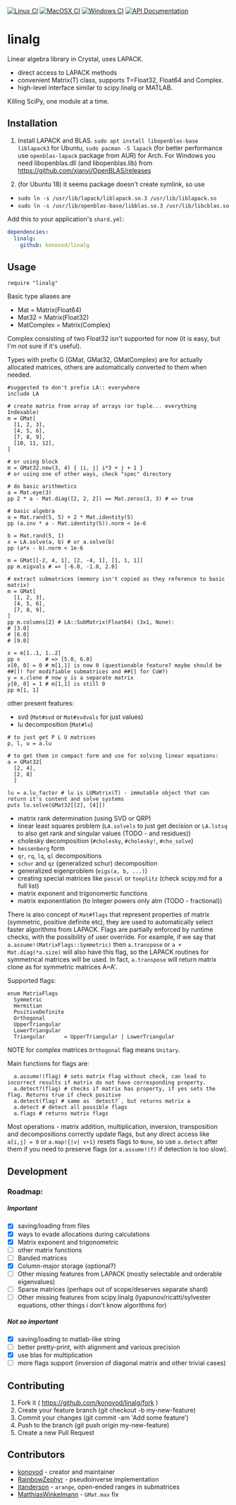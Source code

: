 [![Linux CI](https://github.com/konovod/linalg/actions/workflows/linux.yml/badge.svg)](https://github.com/konovod/linalg/actions/workflows/linux.yml)
[![MacOSX CI](https://github.com/konovod/linalg/actions/workflows/macos.yml/badge.svg)](https://github.com/konovod/linalg/actions/workflows/macos.yml)
[![Windows CI](https://github.com/konovod/linalg/actions/workflows/windows.yml/badge.svg)](https://github.com/konovod/linalg/actions/workflows/windows.yml)
[![API Documentation](https://img.shields.io/website?down_color=red&down_message=Offline&label=API%20Documentation&up_message=Online&url=https%3A%2F%konovod.github.io%2Flinalg%2F)](https://konovod.github.io/linalg)
# linalg
Linear algebra library in Crystal, uses LAPACK.
- direct access to LAPACK methods
- convenient Matrix(T) class, supports T=Float32, Float64 and Complex.
- high-level interface similar to scipy.linalg or MATLAB.

Killing SciPy, one module at a time.

## Installation

1. Install LAPACK and BLAS. `sudo apt install libopenblas-base liblapack3` for Ubuntu, `sudo pacman -S lapack` (for better performance use `openblas-lapack` package from AUR) for Arch. For Windows you need libopenblas.dll (and libopenblas.lib) from https://github.com/xianyi/OpenBLAS/releases

2. (for Ubuntu 18) it seems package doesn't create symlink, so use
- `sudo ln -s /usr/lib/lapack/liblapack.so.3 /usr/lib/liblapack.so`
- `sudo ln -s /usr/lib/openblas-base/libblas.so.3 /usr/lib/libcblas.so`

Add this to your application's `shard.yml`:

```yaml
dependencies:
  linalg:
    github: konovod/linalg
```

## Usage

```crystal
require "linalg"
```
Basic type aliases are
- Mat = Matrix(Float64)
- Mat32 = Matrix(Float32)
- MatComplex = Matrix(Complex)

Complex consisting of two Float32 isn't supported for now (it is easy, but I'm not sure if it's useful).

Types with prefix G (GMat, GMat32, GMatComplex) are for actually allocated matrices,
others are automatically converted to them when needed.

```crystal
#suggested to don't prefix LA:: everywhere
include LA

# create matrix from array of arrays (or tuple... everything Indexable)
m = GMat[
  [1, 2, 3],
  [4, 5, 6],
  [7, 8, 9],
  [10, 11, 12],
]

# or using block
m = GMat32.new(3, 4) { |i, j| i*3 + j + 1 }
# or using one of other ways, check "spec" directory

# do basic arithmetics
a = Mat.eye(3)
pp 2 * a - Mat.diag([2, 2, 2]) == Mat.zeros(3, 3) # => true

# basic algebra
a = Mat.rand(5, 5) + 2 * Mat.identity(5)
pp (a.inv * a - Mat.identity(5)).norm < 1e-6

b = Mat.rand(5, 1)
x = LA.solve(a, b) # or a.solve(b)
pp (a*x - b).norm < 1e-6

m = GMat[[-2, 4, 1], [2, -4, 1], [1, 1, 1]]
pp m.eigvals # => [-6.0, -1.0, 2.0]

# extract submatrices (memory isn't copied as they reference to basic matrix)
m = GMat[
  [1, 2, 3],
  [4, 5, 6],
  [7, 8, 9],
]
pp m.columns[2] # LA::SubMatrix(Float64) (3x1, None):
# [3.0]
# [6.0]
# [9.0]

x = m[1..1, 1..2]
pp x        # => [5.0, 6.0]
x[0, 0] = 0 # m[1,1] is now 0 (questionable feature? maybe should be ##[]! for modifiable submatrices and ##[] for CoW?)
y = x.clone # now y is a separate matrix
y[0, 0] = 1 # m[1,1] is still 0
pp m[1, 1]

```
other present features:

- svd (`Mat#svd` or `Mat#svdvals` for just values)
- lu decomposition (`Mat#lu`)
```crystal
# to just get P L U matrices
p, l, u = a.lu

# to get them in compact form and use for solving linear equations:
a = GMat32[
  [2, 4],
  [2, 8]
  ]

lu = a.lu_factor # lu is LUMatrix(T) - immutable object that can return it's content and solve systems
puts lu.solve(GMat32[[2], [4]])
```
- matrix rank determination (using SVD or QRP)
- linear least squares problem (`LA.solvels` to just get decision or `LA.lstsq` to also get rank and singular values (TODO - and residues))
- cholesky decomposition (`#cholesky`, `#cholesky!`, `#cho_solve`)
- `hessenberg` form
- `qr`, `rq`, `lq`, `ql` decompositions
- `schur` and `qz` (generalized schur) decomposition
- generalized eigenproblem (`eigs(a, b, ...)`)
- creating special matrices like `pascal` or `toeplitz` (check scipy.md for a full list)
- matrix exponent and trigonomertic functions
- matrix exponentiation (to integer powers only atm (TODO - fractional))


There is also concept of `Mat#flags` that represent properties of matrix (symmetric, positive definite etc), they are used to automatically select faster algorithms from LAPACK. Flags are partially enforced by runtime checks, with the possibility of user override. For example, if we say that `a.assume!(MatrixFlags::Symmetric)` then `a.transpose` or `a + Mat.diag(*a.size)` will also have this flag, so the LAPACK routines for symmetrical matrices will be used. In fact, `a.transpose` will return matrix clone as for symmetric matrices A=A'.

Supported flags:
```crystal
enum MatrixFlags
  Symmetric
  Hermitian
  PositiveDefinite
  Orthogonal
  UpperTriangular
  LowerTriangular
  Triangular      = UpperTriangular | LowerTriangular
```
NOTE for complex matrices `Orthogonal` flag means `Unitary`.

Main functions for flags are:
```crystal
  a.assume!(flag) # sets matrix flag without check, can lead to incorrect results if matrix do not have corresponding property.
  a.detect?(flag) # checks if matrix has property, if yes sets the flag. Returns true if check positive
  a.detect(flag) # same as `detect?`, but returns matrix a
  a.detect # detect all possible flags
  a.flags # returns matrix flags
```
Most operations - matrix addition, multiplication, inversion, transposition and decompositions correctly update flags, but any direct access like `a[i,j] = 0` or `a.map!{|v| v+1}` resets flags to `None`, so use `a.detect` after them if you need to preserve flags (or `a.assume!(f)` if detection is too slow).

## Development

### Roadmap:

##### Important

- [x] saving/loading from files
- [x] ways to evade allocations during calculations
- [x] Matrix exponent and trigonometric
- [ ] other matrix functions
- [ ] Banded matrices
- [x] Column-major storage (optional?)
- [ ] Other missing features from LAPACK (mostly selectable and orderable eigenvalues)
- [ ] Sparse matrices (perhaps out of scope/deserves separate shard)
- [ ] Other missing features from scipy.linalg (lyapunov/ricatti/sylvester equations, other things i don't know algorithms for)

##### Not so important

- [x] saving/loading to matlab-like string
- [ ] better pretty-print, with alignment and various precision
- [x] use blas for multiplication
- [ ] more flags support (inversion of diagonal matrix and other trivial cases)

## Contributing

1. Fork it ( https://github.com/konovod/linalg/fork )
2. Create your feature branch (git checkout -b my-new-feature)
3. Commit your changes (git commit -am 'Add some feature')
4. Push to the branch (git push origin my-new-feature)
5. Create a new Pull Request

## Contributors

- [konovod](https://github.com/konovod) - creator and maintainer
- [RainbowZephyr](https://github.com/RainbowZephyr) - pseudoinverse implementation
- [jtanderson](https://github.com/jtanderson) - `arange`, open-ended ranges in submatrices
- [MatthiasWinkelmann](https://github.com/MatthiasWinkelmann) - `GMat.max` fix
